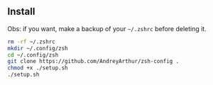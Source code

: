 ## Install

Obs: if you want, make a backup of your `~/.zshrc` before deleting it.

```sh
rm -rf ~/.zshrc
mkdir ~/.config/zsh
cd ~/.config/zsh
git clone https://github.com/AndreyArthur/zsh-config .
chmod +x ./setup.sh
./setup.sh
```
